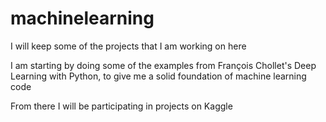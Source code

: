 # machinelearning

I will keep some of the projects that I am working on here

I am starting by doing some of the examples from François Chollet's Deep Learning with Python, to give me a solid foundation of machine learning code

From there I will be participating in projects on Kaggle
